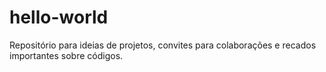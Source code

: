 # hello-world
Repositório para ideias de projetos, convites para colaborações e recados importantes sobre códigos.
